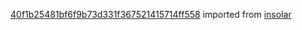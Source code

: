[40f1b25481bf6f9b73d331f367521415714ff558](https://github.com/insolar/insolar/commit/40f1b25481bf6f9b73d331f367521415714ff558) imported from [insolar](https://github.com/insolar/insolar)
